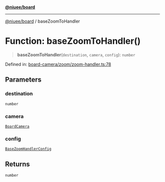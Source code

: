 [**@niuee/board**](../README.md)

***

[@niuee/board](../globals.md) / baseZoomToHandler

# Function: baseZoomToHandler()

> **baseZoomToHandler**(`destination`, `camera`, `config`): `number`

Defined in: [board-camera/zoom/zoom-handler.ts:78](https://github.com/niuee/board/blob/a0a1179721d4f4b943b6a9bc156753ac9737e502/src/board-camera/zoom/zoom-handler.ts#L78)

## Parameters

### destination

`number`

### camera

[`BoardCamera`](../interfaces/BoardCamera.md)

### config

[`BaseZoomHandlerConfig`](../type-aliases/BaseZoomHandlerConfig.md)

## Returns

`number`
